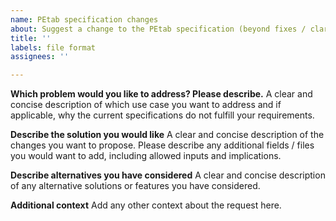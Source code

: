 ```yaml
---
name: PEtab specification changes
about: Suggest a change to the PEtab specification (beyond fixes / clarifications)
title: ''
labels: file format
assignees: ''

---
```


**Which problem would you like to address? Please describe.**
A clear and concise description of which use case you want to address and if applicable, why the current specifications do not fulfill your requirements.

**Describe the solution you would like**
A clear and concise description of the changes you want to propose. Please describe any additional fields / files you would want to add, including allowed inputs and implications.

**Describe alternatives you have considered**
A clear and concise description of any alternative solutions or features you have considered.

**Additional context**
Add any other context about the request here.

